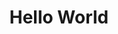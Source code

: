 ---
id: 1
title: "1. Hello World"
task: "修改程序，让它输出 \"Hello, Rust!\""
code: |
  fn main() {
      // 这是注释
      println!("Hello, world!");  // 使用宏打印
  }
output: "Hello, world!"
description: "每个 Rust 程序都从 main 函数开始。println! 是一个宏，用于打印文本到控制台。"
--- 